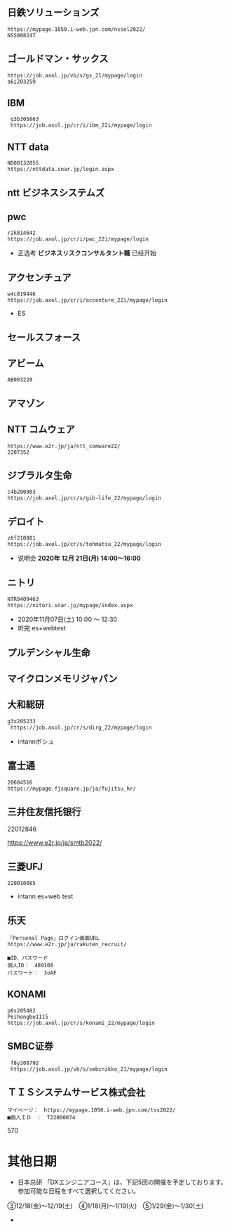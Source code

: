 ## 日鉄ソリューションズ

```
https://mypage.1050.i-web.jpn.com/nssol2022/
NSS008247
```

## ゴールドマン・サックス

```
https://job.axol.jp/vb/s/gs_21/mypage/login
a6i203259
```

## IBM

```
 q3b305863
 https://job.axol.jp/cr/i/ibm_22i/mypage/login
```

## NTT data

```
ND00132855
https://nttdata.snar.jp/login.aspx
```

## ntt ビジネスシステムズ

## pwc

```
r2k814642
https://job.axol.jp/cr/i/pwc_22i/mypage/login
```

+ 正选考  **ビジネスリスクコンサルタント職** 已经开始

## アクセンチュア

```
w4c819446
https://job.axol.jp/cr/i/accenture_22i/mypage/login
```

+ ES

## セールスフォース

## アビーム

```
AB003228
```

## アマゾン

## NTT コムウェア

```
https://www.e2r.jp/ja/ntt_comware22/
2207352
```

## ジブラルタ生命

```
c4b200903
https://job.axol.jp/cr/s/gib-life_22/mypage/login
```

## デロイト

```
z6f210881
https://job.axol.jp/cr/s/tohmatsu_22/mypage/login
```

+ 说明会 **2020年 12月 21日(月) 14:00～16:00**

## ニトリ

```
NTR0409463
https://nitori.snar.jp/mypage/index.aspx
```

+  2020年11月07日(土)  10:00 ～ 12:30
+ 听完 es+webtest

## プルデンシャル生命

## マイクロンメモリジャパン

## 大和総研

```
g3x205233
 https://job.axol.jp/cr/s/dirg_22/mypage/login
```

+ intannボシュ

## 富士通

```
20604516
https://mypage.fjsquare.jp/ja/fujitsu_hr/
```

## 三井住友信托银行

22012846

https://www.e2r.jp/ja/smtb2022/

## 三菱UFJ

```
220010085
```

+ intann es+web test

## 乐天

```
「Personal Page」ログイン画面URL
https://www.e2r.jp/ja/rakuten_recruit/

■ID、パスワード
個人ID：　489108
パスワード：　3oAF
```

## KONAMI

```
p6s205482
Peihongbo1115
https://job.axol.jp/cr/s/konami_22/mypage/login
```

## SMBC证券

```
 f8y208792
 https://job.axol.jp/vb/s/smbcnikko_21/mypage/login
```

## ＴＩＳシステムサービス株式会社

```
マイページ：　https://mypage.1050.i-web.jpn.com/tss2022/
■個人ＩＤ　：　T22000074
```

570

# 其他日期

+ 日本总研
  「DXエンジニアコース」は、下記5回の開催を予定しております。
  参加可能な日程をすべて選択してください。

③12/18(金)～12/19(土)　④1/18(月)～1/19(火)　⑤1/29(金)～1/30(土)

+ 























